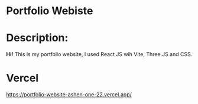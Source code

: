 # Portfolio Webiste

# Description:

**Hi!** This is my portfolio website, I used React JS wih Vite, Three.JS and CSS.

# Vercel
https://portfolio-website-ashen-one-22.vercel.app/
